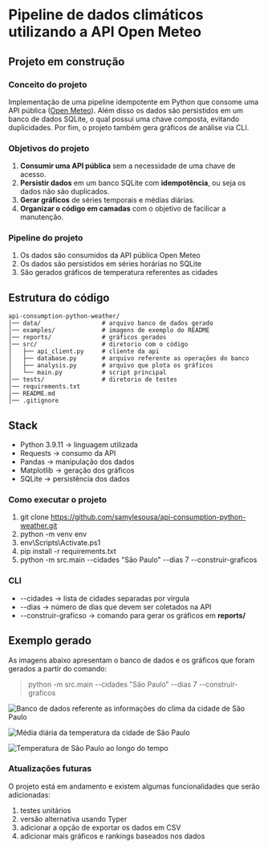 # Pipeline de dados climáticos utilizando a API Open Meteo
## Projeto em construção


### Conceito do projeto
Implementação de uma pipeline idempotente em Python que consome uma API pública ([Open Meteo](https://open-meteo.com/)). Além disso os dados são persistidos em um banco de dados SQLite, o qual possui uma chave composta, evitando duplicidades. Por fim, o projeto também gera gráficos de análise via CLI.

### Objetivos do projeto
1. **Consumir uma API pública** sem a necessidade de uma chave de acesso.
2. **Persistir dados** em um banco SQLite com **idempotência**, ou seja os dados não são duplicados.
3. **Gerar gráficos** de séries temporais e médias diárias.
4. **Organizar o código em camadas** com o objetivo de facilicar a manutenção.


### Pipeline do projeto
1) Os dados são consumidos da API pública Open Meteo 
2) Os dados são persistidos em séries horárias no SQLite
3) São gerados gráficos de temperatura referentes as cidades


## Estrutura do código
```
api-consumption-python-weather/
│── data/                 # arquivo banco de dados gerado
│── examples/             # imagens de exemplo do README
│── reports/              # gráficos gerados
│── src/                  # diretorio com o código
│   ├── api_client.py     # cliente da api
│   ├── database.py       # arquivo referente as operações do banco
│   ├── analysis.py       # arquivo que plota os gráficos
│   └── main.py           # script principal
│── tests/                # diretorio de testes
│── requirements.txt
│── README.md
│── .gitignore
```


## Stack
* Python 3.9.11 -> linguagem utilizada
* Requests -> consumo da API
* Pandas -> manipulação dos dados
* Matplotlib -> geração dos gráficos
* SQLite -> persistência dos dados



### Como executar o projeto
1. git clone https://github.com/samylesousa/api-consumption-python-weather.git
2. python -m venv env
3. env\Scripts\Activate.ps1
4. pip install -r requirements.txt
5. python -m src.main --cidades "São Paulo" --dias 7 --construir-graficos


### CLI
* --cidades -> lista de cidades separadas por vírgula
* --dias -> número de dias que devem ser coletados na API
* --construir-graficso -> comando para gerar os gráficos em **reports/**

## Exemplo gerado
As imagens abaixo apresentam o banco de dados e os gráficos que foram gerados a partir do comando:

>python -m src.main --cidades "São Paulo" --dias 7 --construir-graficos


![Banco de dados referente as informações do clima da cidade de São Paulo](examples/banco_dados_são_paulo.png)

![Média diária da temperatura da cidade de São Paulo](examples/temperatura_diaria_são-paulo.png)

![Temperatura de São Paulo ao longo do tempo](examples/temperatura_por_tempo_são-paulo.png)

### Atualizações futuras
O projeto está em andamento e existem algumas funcionalidades que serão adicionadas:
1. testes unitários
2. versão alternativa usando Typer
3. adicionar a opção de exportar os dados em CSV
4. adicionar mais gráficos e rankings baseados nos dados